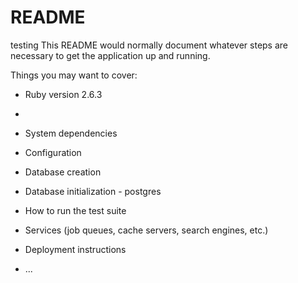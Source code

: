# README
testing
This README would normally document whatever steps are necessary to get the
application up and running.

Things you may want to cover:

* Ruby version 2.6.3
* 

* System dependencies

* Configuration

* Database creation

* Database initialization - postgres

* How to run the test suite

* Services (job queues, cache servers, search engines, etc.)

* Deployment instructions

* ...
